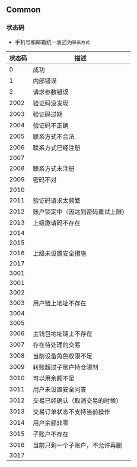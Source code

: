 ## Common

### 状态码
- 手机号和邮箱统一表述为`联系方式`
  
| 状态码     | 描述 |
| --------- | --------------------------------------- |
| 0         | 成功                                  |
| 1         | 内部错误                      |
| 2         | 请求参数错误        |
| 2002      |  验证码没发现       |
| 2003      | 验证码过期       |
| 2004      | 验证码不正确        |
| 2005      | 联系方式不合法        |
| 2006      | 联系方式已经注册        |
| 2007      |         |
| 2008      | 联系方式未注册        |
| 2009      | 密码不对        |
| 2010      |         |
| 2011      | 验证码请求太频繁        |
| 2012      | 账户锁定中（因达到密码重试上限）        |
| 2013      | 上级邀请码不存在        |
| 2014      |         |
| 2015      |         |
| 2016      | 上级未设置安全措施        |
| 2017      |         |
| 3001      |         |
| 3001      |         |
| 3002      |         |
| 3003      | 用户链上地址不存在 |
| 3004      |         |
| 3005      |         |
| 3006      | 主钱包地址链上不存在 |
| 3007      |  存在待处理的交易       |
| 3008      |  当前设备角色权限不足       |
| 3009      |  转账超过子账户持仓限制       |
| 3010      |   可以用余额不足      |
| 3011      |   用户未设置安全问答      |
| 3012      |   交易已经确认（取消交易的时候）      |
| 3013      |   交易订单状态不支持当前操作     |
| 3014      |  用户余额非零       |
| 3015      |   子账户不存在      |
| 3016      |  当前只剩一个子账户，不允许再删     |
| 3017      |         |


